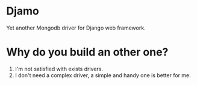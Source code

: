 Djamo
=====

Yet another Mongodb driver for Django web framework.

Why do you build an other one?
==============================

1. I'm not satisfied with exists drivers.
2. I don't need a complex driver, a simple and handy one is better for me.
